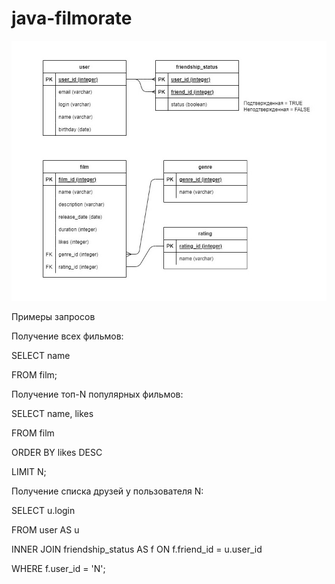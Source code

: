 # java-filmorate

![This is an image](filmorate_db.jpg)

Примеры запросов

Получение всех фильмов:

SELECT name

FROM film;


Получение топ-N популярных фильмов:

SELECT name,
       likes
       
FROM film

ORDER BY likes DESC

LIMIT N;

Получение списка друзей у пользователя N:

SELECT u.login

FROM user AS u

INNER JOIN friendship_status AS f ON f.friend_id = u.user_id


WHERE f.user_id = 'N';
